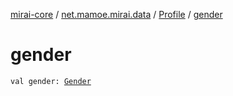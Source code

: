 [mirai-core](../../index.md) / [net.mamoe.mirai.data](../index.md) / [Profile](index.md) / [gender](./gender.md)

# gender

`val gender: `[`Gender`](../-gender/index.md)